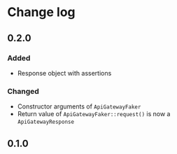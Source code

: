 # Change log

## 0.2.0

### Added

- Response object with assertions

### Changed

- Constructor arguments of `ApiGatewayFaker`
- Return value of `ApiGatewayFaker::request()` is now a `ApiGatewayResponse`

## 0.1.0
